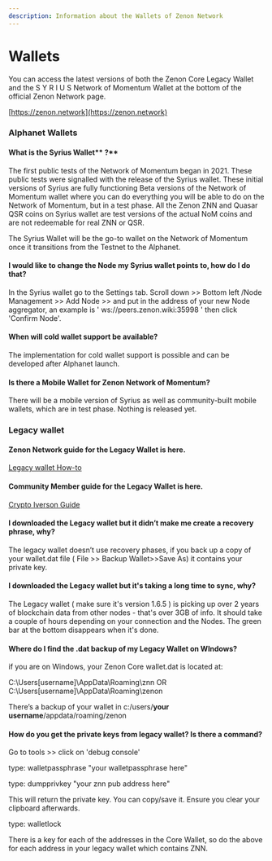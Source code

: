 ```yaml
---
description: Information about the Wallets of Zenon Network
---
```


# Wallets

You can access the latest versions of both the Zenon Core Legacy Wallet and the S Y R I U S Network of Momentum Wallet at the bottom of the official Zenon Network page.&#x20;

[https://zenon.network](https://zenon.network)

### Alphanet Wallets

#### What is the Syrius Wallet** ?** <a href="what-is-the-syrius-wallet" id="what-is-the-syrius-wallet"></a>

The first public tests of the Network of Momentum began in 2021. These public tests were signalled with the release of the Syrius wallet. These initial versions of Syrius are fully functioning Beta versions of the Network of Momentum wallet where you can do everything you will be able to do on the Network of Momentum, but in a test phase. All the Zenon ZNN and Quasar QSR coins on Syrius wallet are test versions of the actual NoM coins and are not redeemable for real ZNN or QSR.

The Syrius Wallet will be the go-to wallet on the Network of Momentum once it transitions from the Testnet to the Alphanet.

#### I would like to change the Node my Syrius wallet points to, how do I do that?

In the Syrius wallet go to the Settings tab. Scroll down >> Bottom left /Node Management >> Add Node >> and put in the address of your new Node aggregator, an example is '  ws://peers.zenon.wiki:35998  ' then click 'Confirm Node'.

#### When will cold wallet support be available? <a href="q-when-will-cold-wallet-support-be-available" id="q-when-will-cold-wallet-support-be-available"></a>

The implementation for cold wallet support is possible and can be developed after Alphanet launch.

#### Is there a Mobile Wallet for Zenon Network of Momentum?

There will be a mobile version of Syrius as well as community-built mobile wallets, which are in test phase. Nothing is released yet.

### Legacy wallet

#### Zenon Network guide for the Legacy Wallet is here.

[Legacy wallet How-to](https://zenon.network/howto)&#x20;

#### Community Member guide for the Legacy Wallet is here.

[Crypto Iverson Guide ](https://crypto-iverson.medium.com/so-you-bought-znn-de91d97a2bcb)

#### I downloaded the Legacy wallet but it didn’t make me create a recovery phrase, why? <a href="q-i-downloaded-the-legacy-wallet-but-it-didnt-make-me-create-a-recovery-phrase-why" id="q-i-downloaded-the-legacy-wallet-but-it-didnt-make-me-create-a-recovery-phrase-why"></a>

The legacy wallet doesn’t use recovery phases, if you back up a copy of your wallet.dat file ( File >> Backup Wallet>>Save As) it contains your private key.

#### I downloaded the Legacy wallet but it's taking a long time to sync, why? <a href="q-i-downloaded-the-legacy-wallet-but-it-didnt-make-me-create-a-recovery-phrase-why" id="q-i-downloaded-the-legacy-wallet-but-it-didnt-make-me-create-a-recovery-phrase-why"></a>

The Legacy wallet ( make sure it's version 1.6.5 ) is picking up over 2 years of blockchain data from other nodes - that's over 3GB of info. It should take a couple of hours depending on your connection and the Nodes. The green bar at the bottom disappears when it's done.

#### Where do I find the .dat backup of my Legacy Wallet on WIndows?

if you are on Windows, your Zenon Core wallet.dat is located at:

C:\Users\[username]\AppData\Roaming\znn OR C:\Users\[username]\AppData\Roaming\zenon

There’s a backup of your wallet in c:/users/**your username**/appdata/roaming/zenon

#### How do you get the private keys from legacy wallet? Is there a command?

Go to tools >> click on 'debug console'&#x20;

type: walletpassphrase "your walletpassphrase here"&#x20;

type: dumpprivkey "your znn pub address here"&#x20;

This will return the private key. You can copy/save it. Ensure you clear your clipboard afterwards.&#x20;

type: walletlock

There is a key for each of the addresses in the Core Wallet, so do the above for each address in your legacy wallet which contains ZNN.

